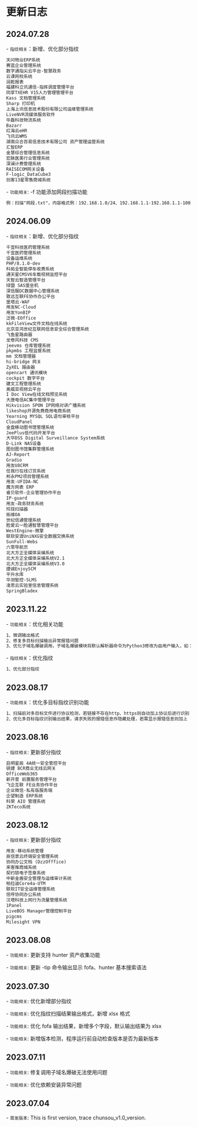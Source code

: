 # 更新日志
## 2024.07.28
\- `指纹相关`：新增、优化部分指纹

```html
天问物业ERP系统
赛蓝企业管理系统
数字通指尖云平台-智慧政务
云课网校系统
润乾报表
福建科立讯通信-指挥调度管理平台
同享TXEHR V15人力管理管理平台
Kass 文档管理系统
Sharp 打印机
上海上讯信息技术股份有限公司运维管理系统
LiveNVR流媒体服务软件
华磊科技物流系统
Bazarr
红海云eHR
飞讯云WMS
湖南众合百易信息技术有限公司 资产管理运营系统
汇智ERP
金慧综合管理信息系统
宏脉医美行业管理系统
深澜计费管理系统
RAISECOM网关设备
F-logic_DataCube3
创客13星零售商城系统
```

\- `功能相关`: -f 功能添加网段扫描功能
```html
例：扫描"网段.txt"，内容格式例：192.168.1.0/24、192.168.1.1-192.168.1.1-100）
```

## 2024.06.09
\- `指纹相关`：新增、优化部分指纹

```html
千宜科技医药管理系统
千宜医药管理系统
设备运维系统
PHP/8.1.0-dev
科拓全智能停车收费系统
通天星CMSV6车载视频监控平台
天智云智造管理平台
绿盟 SAS堡垒机
深信服DC数据中心管理系统
致远互联FE协作办公平台
堡塔云-WAF
用友NC-Cloud
用友YonBIP
泛微-EOffice
kkFileView文件文档在线系统
北京亚鸿世纪互联网信息安全综合管理系统
飞鱼星路由器
龙卷风科技 CMS
jeevms 仓库管理系统
pkpmbs 工程监督系统
mm 文档管理器
hi-bridge 网关
ZyXEL 路由器
opencart 通讯模块
cockpit 数字平台
建文工程管理系统
奥威亚视频云平台
I Doc View在线文档预览系统
大唐电信AC集中管理平台
Hikvision SPON IP网络对讲广播系统
likeshop开源免费商用电商系统
Yearning MYSQL SQL语句审核平台
CloudPanel
金盘移动图书馆管理系统
JeePlus低代码开发平台
大华DSS Digital Surveillance System系统
D-Link NAS设备
图创图书馆集群管理系统
AJ-Report
Gradio
用友U8CRM
任我行在线订货系统
邦永PM2项目管理系统
用友-UFIDA-NC
魔方网表 ERP
睿贝软件-企业管理协作平台
IP-guard
用友-政务财务系统
玲珑扫描器
拓维OA
世纪信通管理系统
脸爱云一脸通智慧管理平台
WestEngine-微擎
联软安渡UniNXG安全数据交换系统
SunFull-Webs
六零导航页
北大方正全媒体采编系统
北大方正全媒体采编系统V2.1
北大方正全媒体采编系统V3.0
捷诚EnjoySCM
平升水库
华测智控-SLMS
凌思云实验室信息管理系统
SpringBladex
```


## 2023.11.22
\- `功能相关`：优化相关功能

```html
1、微调输出格式
2、修复多目标扫描输出异常报错问题
3、优化子域名爆破调用，子域名爆破模块将默认解析器命令为Python3修改为由用户输入，如：系统自身python命令为python3.8则输入python3.8
```

\- `指纹相关`：优化指纹

```html
1、优化部分指纹
```


## 2023.08.17
\- `功能相关`：优化多目标指纹识别功能

```html
1、扫描前对多目标文件进行协议检测，若链接不存在http、https则自动加上协议后进行识别
2、优化多目标指纹识别输出结果，请求失败的报错信息作隐藏处理，若需显示报错信息则加上 -e 命令： python3 chunsou.py -f urls.txt -e
```

## 2023.08.16
\- `指纹相关`: 更新部分指纹

```html
启明星辰 4A统一安全管控平台
锐捷 BCR商业无线云网关
OfficeWeb365
新开普 前置服务管理平台
飞企互联 FE业务协作平台
企业微信-私有版服务端
企望制造 ERP系统
科荣 AIO 管理系统
ZKTeco系统
```

## 2023.08.12

\- `指纹相关`: 更新部分指纹

```html
用友-移动系统管理
辰信景云终端安全管理系统
协同办公文档 (DzzOfffice)
来客推商城系统
契约锁电子签章系统
中新金盾安全管理与运维审计系统
帕拉迪Core4a-UTM
联软IT安全运维管理系统
信呼协同办公系统
汉塔科技上网行为流量管理系统
1Panel
LiveBOS Manager管理控制平台
pigcms
Milesight VPN
```

## 2023.08.08

\- `功能相关`: 更新支持 hunter 资产收集功能

\- `功能相关`: 更新 -tip 命令输出显示 fofa、hunter 基本搜索语法


## 2023.07.30

\- `功能相关`: 优化新增部分指纹

\- `功能相关`: 优化指纹扫描结果输出格式，新增 xlsx 格式

\- `功能相关`: 优化 fofa 输出结果，新增多个字段，默认输出结果为 xlsx

\- `功能相关`: 新增版本检测，程序运行前自动检查版本是否为最新版本



## 2023.07.11

\- `功能相关`: 修复调用子域名爆破无法使用问题

\- `功能相关`: 优化依赖安装异常问题


## 2023.07.04

\- `首发版本`: This is first version, trace chunsou_v1.0_version.

